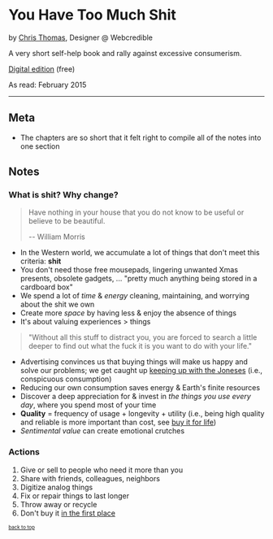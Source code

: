 # You Have Too Much Shit
by [Chris Thomas](http://thomaschris.co.uk/), Designer @ Webcredible

A very short self-help book and rally against excessive consumerism.

[Digital edition](http://youhavetoomuchshit.com/) (free)

As read: February 2015

---

## Meta
- The chapters are so short that it felt right to compile all of the notes into one section

## Notes

### What is shit? Why change?
> Have nothing in your house that you do not know to be useful or believe to be beautiful.
> 
> -- William Morris

- In the Western world, we accumulate a lot of things that don't meet this criteria: **shit**
- You don't need those free mousepads, lingering unwanted Xmas presents, obsolete gadgets, ... "pretty much anything being stored in a cardboard box"
- We spend a lot of *time* & *energy* cleaning, maintaining, and worrying about the shit we own
- Create more *space* by having less & enjoy the absence of things
- It's about valuing experiences > things

> "Without all this stuff to distract you, you are forced to search a little deeper to find out what the fuck it is you want to do with your life."

- Advertising convinces us that buying things will make us happy and solve our problems; we get caught up [keeping up with the Joneses](http://www.investopedia.com/articles/pf/07/conspicuous_consumption.asp) (i.e., conspicuous consumption)
- Reducing our own consumption saves energy & Earth's finite resources
- Discover a deep appreciation for & invest in *the things you use every day*, where you spend most of your time
- **Quality** = frequency of usage + longevity + utility (i.e., being high quality and reliable is more important than cost, see [buy it for life](http://www.reddit.com/r/buyitforlife))
- *Sentimental value* can create emotional crutches

### Actions
1. Give or sell to people who need it more than you
2. Share with friends, colleagues, neighbors
3. Digitize analog things
4. Fix or repair things to last longer
5. Throw away or recycle
6. Don't buy it [in the first place](http://mnmlist.com/want/)

<sub><sup>[back to top](#)</sub></sup>
